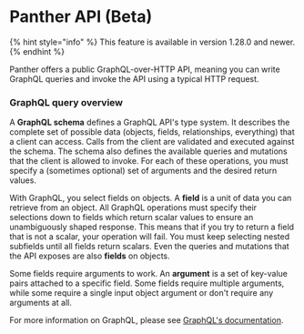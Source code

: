 # Panther API (Beta)

{% hint style="info" %}
This feature is available in version 1.28.0 and newer.
{% endhint %}

Panther offers a public GraphQL-over-HTTP API, meaning you can write GraphQL queries and invoke the API using a typical HTTP request.

### GraphQL query overview

A **GraphQL schema** defines a GraphQL API's type system. It describes the complete set of possible data (objects, fields, relationships, everything) that a client can access. Calls from the client are validated and executed against the schema. The schema also defines the available queries and mutations that the client is allowed to invoke. For each of these operations, you must specify a (sometimes optional) set of arguments and the desired return values.

With GraphQL, you select fields on objects. A **field** is a unit of data you can retrieve from an object. All GraphQL operations must specify their selections down to fields which return scalar values to ensure an unambiguously shaped response. This means that if you try to return a field that is not a scalar, your operation will fail. You must keep selecting nested subfields until all fields return scalars. Even the queries and mutations that the API exposes are also **fields** on objects.

Some fields require arguments to work. An **argument** is a set of key-value pairs attached to a specific field. Some fields require multiple arguments, while some require a single input object argument or don't require any arguments at all.

For more information on GraphQL, please see [GraphQL's documentation](https://graphql.org/learn/).
